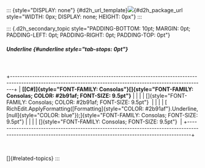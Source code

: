 ::: {style="DISPLAY: none"}
[](ms-xhelp:///?Id=d2h_url_template){#d2h_url_template}![](!package_url!){#d2h_package_url style="WIDTH: 0px; DISPLAY: none; HEIGHT: 0px"}
:::

::: {.d2h_secondary_topic style="PADDING-BOTTOM: 10pt; MARGIN: 0pt; PADDING-LEFT: 0pt; PADDING-RIGHT: 0pt; PADDING-TOP: 0pt"}
##### Underline {#underline style="tab-stops: 0pt"}

 

+-------------------------------------------------------------------------------------------------------------------------------------------------------------+
| **[\[C#\]]{style="FONT-FAMILY: Consolas"}[]{style="FONT-FAMILY: Consolas; COLOR: #2b91af; FONT-SIZE: 9.5pt"}**                                              |
|                                                                                                                                                             |
| []{style="FONT-FAMILY: Consolas; COLOR: #2b91af; FONT-SIZE: 9.5pt"}                                                                                         |
|                                                                                                                                                             |
| [  RichEdit.ApplyFormatting([Formatting]{style="COLOR: #2b91af"}.Underline, [null]{style="COLOR: blue"});]{style="FONT-FAMILY: Consolas; FONT-SIZE: 9.5pt"} |
|                                                                                                                                                             |
| []{style="FONT-FAMILY: Consolas; FONT-SIZE: 9.5pt"}                                                                                                         |
+-------------------------------------------------------------------------------------------------------------------------------------------------------------+

 

[]{#related-topics}
:::
